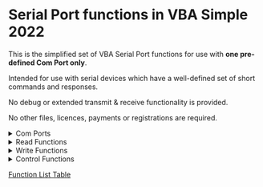 # Serial Port functions in VBA Simple 2022

This is the simplified set of VBA Serial Port functions for use with **one pre-defined Com Port only**.

Intended for use with serial devices which have a well-defined set of short commands and responses. 

No debug or extended transmit & receive functionality is provided. 

No other files, licences, payments or registrations are required.  


<details>

<summary>Com Ports</summary>

<p>
  
- Functions work with both Hardware and Virtual (software) Com Port types 
 
- All API functions are `'Synchronous'` as some port types do not respond correctly in `'Overlapped'` mode  

</p>

</details>

<details>

<summary>Read Functions</summary>

<p>
  
_Assume that all data has already been sent by the attached serial device and is ready waiting to be read_

- No pre or post read delays for any in-flight data reception to complete are provided.
  
- Data will be read in one synchronous API call.
  
- Maximum characters read =  fixed read buffer length
  
- `check_com_port` function can be used to check for any new or remaining characters. 
    
</p>

</details>

<details>
  
<summary>Write Functions</summary>
 
<p>

Writes are synchronous and functions can block until outgoing data is processed or write timer expires 
    
- Short strings will return quickly as data is buffered for transmission    
- Maximum number of characters sent is limited by write timer value in milliseconds
- Character limit per send is approximately = ( Baud Rate / 10 * WRITE_CONSTANT )

</p>

</details>

<details>
  
<summary>Control Functions</summary>

<p>

### Com Port Start, Stop ###
  
- Allow a few MilliSeconds for functions to return and for any attached hardware to stabilise   
- Functions return `True` or `False` to indicate success or failure  
  
### Data Waiting Check ###
  
- Function returns number of characters waiting to be read   
- Return number can be zero if no data waiting  
- Return value of -1 indicates error, including port not started 
  
### Device Ready Check ###  

- Function returns `True` if port started and **Data Set Ready** input signal is active 
   
</p>  
  
</details>

[Function List Table](Functions.md)
